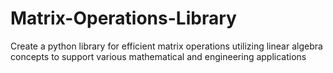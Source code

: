 # Matrix-Operations-Library
Create a python library for efficient matrix operations utilizing linear algebra concepts to support various mathematical and engineering applications
